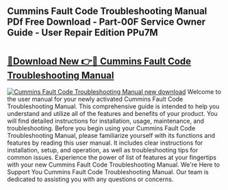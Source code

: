 ## Cummins Fault Code Troubleshooting Manual PDf Free Download - Part-00F Service Owner Guide - User Repair Edition PPu7M

# <h2><a href="http://bc23227.oget.top/?id=Cummins+Fault+Code+Troubleshooting+Manual">🔗Download New 👉🔴 Cummins Fault Code Troubleshooting Manual</a></h2>

[![Cummins Fault Code Troubleshooting Manual new download](https://i.imgur.com/5g1atiW.png)](http://bc23227.oget.top/?id=Cummins+Fault+Code+Troubleshooting+Manual)
Welcome to the user manual for your newly activated Cummins Fault Code Troubleshooting Manual. This comprehensive guide is intended to help you understand and utilize all of the features and benefits of your product. You will find detailed instructions for installation, usage, maintenance, and troubleshooting. Before you begin using your Cummins Fault Code Troubleshooting Manual, please familiarize yourself with its functions and features by reading this user manual. It includes clear instructions for installation, setup, and operation, as well as troubleshooting tips for common issues. Experience the power of list of features at your fingertips with your new Cummins Fault Code Troubleshooting Manual. We're Here to Support You Cummins Fault Code Troubleshooting Manual. Our team is dedicated to assisting you with any questions or concerns.
